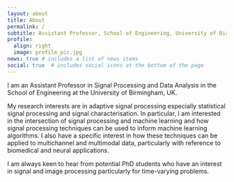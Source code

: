 ```yaml
---
layout: about
title: About
permalink: /
subtitle: Assistant Professor, School of Engineering, University of Birmingham
profile:
  align: right
  image: profile_pic.jpg
news: true # includes a list of news items
social: true  # includes social icons at the bottom of the page
---
```


I am an Assistant Professor in Signal Processing and Data Analysis in the School of Engineering at the University of Birmingham, UK.

My research interests are in adaptive signal processing especially statistical signal processing and signal characterisation. In particular, I am interested in the intersection of signal processing and machine learning and how signal processing techniques can be used to inform machine learning algorithms. I also have a specific interest in how these techniques can be applied to multichannel and multimodal data, particularly with reference to biomedical and neural applications.

I am always keen to hear from potential PhD students who have an interest in signal and image processing particularly for time-varying problems.
